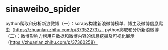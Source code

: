 # sinaweibo_spider
python爬取和分析新浪微博（一）：scrapy构建新浪微博榜单、博主及微博信息爬虫（https://zhuanlan.zhihu.com/p/37352273）。
python爬取和分析新浪微博（二）：微博影响力榜用户数据和微博内容的信息挖掘及可视化展示（https://zhuanlan.zhihu.com/p/37360258）
